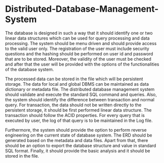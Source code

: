 # Distributed-Database-Management-System

The database is designed in such a way that it should identify one or two linear data structures which can be used for query processing and data processing. The system should be menu driven and should provide access to the valid user only. The registration of the user must include security questions and the hashing should be performed on user id and password that are to be stored. Moreover, the validity of the user must be checked and after that the user will be provided with the options of the functionalities of the database system.

The processed data can be stored in the file which will be persistent storage. The data for local and global DBMS can be maintained as data dictionary or metadata file. The distributed database management system should validate and execute the standard SQL command and queries. Also, the system should identify the difference between transaction and normal query. For transaction, the data should not be written directly to the persistent storage, it should be first performed linear data structure. The transaction should follow the ACID properties. For every query that is executed by user, the log of that query is to be maintained in the Log file. 

Furthermore, the system should provide the option to perform reverse engineering on the current state of database system. The ERD should be generated based on the metadata and data files. Apart from that, there should be an option to export the database structure and value in standard SQL format. Finally, it should provide the basic analysis and it should be stored in the file. 
